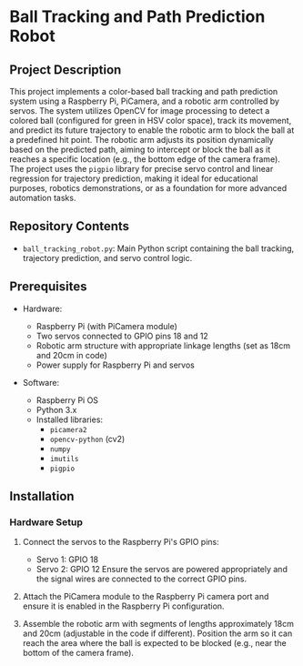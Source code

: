 # Ball Tracking and Path Prediction Robot

## Project Description
This project implements a color-based ball tracking and path prediction system using a Raspberry Pi, PiCamera, and a robotic arm controlled by servos. The system utilizes OpenCV for image processing to detect a colored ball (configured for green in HSV color space), track its movement, and predict its future trajectory to enable the robotic arm to block the ball at a predefined hit point. The robotic arm adjusts its position dynamically based on the predicted path, aiming to intercept or block the ball as it reaches a specific location (e.g., the bottom edge of the camera frame). The project uses the `pigpio` library for precise servo control and linear regression for trajectory prediction, making it ideal for educational purposes, robotics demonstrations, or as a foundation for more advanced automation tasks.

## Repository Contents
- `ball_tracking_robot.py`: Main Python script containing the ball tracking, trajectory prediction, and servo control logic.

## Prerequisites
- Hardware:
  - Raspberry Pi (with PiCamera module)
  - Two servos connected to GPIO pins 18 and 12
  - Robotic arm structure with appropriate linkage lengths (set as 18cm and 20cm in code)
  - Power supply for Raspberry Pi and servos

- Software:
  - Raspberry Pi OS
  - Python 3.x
  - Installed libraries:
    - `picamera2`
    - `opencv-python` (cv2)
    - `numpy`
    - `imutils`
    - `pigpio`

## Installation

### Hardware Setup
1. Connect the servos to the Raspberry Pi's GPIO pins:
   - Servo 1: GPIO 18
   - Servo 2: GPIO 12
   Ensure the servos are powered appropriately and the signal wires are connected to the correct GPIO pins.

2. Attach the PiCamera module to the Raspberry Pi camera port and ensure it is enabled in the Raspberry Pi configuration.

3. Assemble the robotic arm with segments of lengths approximately 18cm and 20cm (adjustable in the code if different). Position the arm so it can reach the area where the ball is expected to be blocked (e.g., near the bottom of the camera frame).
